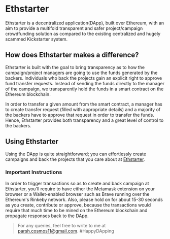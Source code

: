 # Ethstarter

Ethstarter is a decentralized application(DApp), built over Ethereum, with an aim to provide a multifold transparent and safer project/campaign crowdfunding solution as compared to the existing centralized and hugely scammed Kickstarter system.

## How does Ethstarter makes a difference?

Ethstarter is built with the goal to bring transparency as to how the campaign/project managers are going to use the funds generated by the backers. Individuals who back the projects gain an explicit right to approve fund transfer requests. Instead of sending the funds directly to the manager of the campaign, we transparently hold the funds in a smart contract on the Ethereum blockchain.

In order to transfer a given amount from the smart contract, a manager has to create transfer request (filled with appropriate details) and a majority of the backers have to approve that request in order to transfer the funds. Hence, Ethstarter provides both transparency and a great level of control to the backers.

## Using Ethstarter

Using the DApp is quite straightforward; you can effortlessly create campaigns and back the projects that you care about at [Ethstarter](https://ethstarter-dapp.herokuapp.com/).

### Important Instructions

In order to trigger transactions so as to create and back campaign at Ethstarter, you'll require to have either the Metamask extension on your browser or a Wallet-enabled browser such as Brave running over the Ethereum's Rinkeby network. Also, please hold on for about 15-30 seconds as you create, contribute or approve, because the transactions would require that much time to be mined on the Ethereum blockchain and propagate responses back to the DApp.

> For any queries, feel free to write to me at parsh.cosmos11@gmail.com. #HappyDApping
